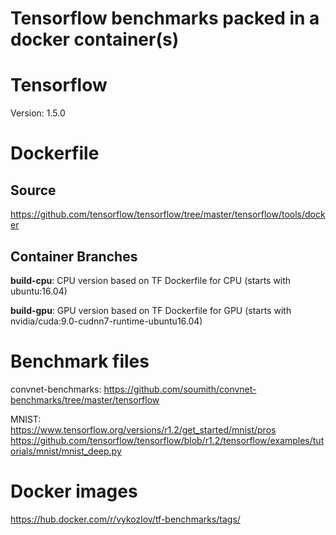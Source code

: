 Tensorflow benchmarks packed in a docker container(s)
====

# Tensorflow
Version: 1.5.0

# Dockerfile
## Source
https://github.com/tensorflow/tensorflow/tree/master/tensorflow/tools/docker

## Container Branches
**build-cpu**: CPU version based on TF Dockerfile for CPU (starts with ubuntu:16.04)

**build-gpu**: GPU version based on TF Dockerfile for GPU (starts with nvidia/cuda:9.0-cudnn7-runtime-ubuntu16.04)

# Benchmark files
convnet-benchmarks: https://github.com/soumith/convnet-benchmarks/tree/master/tensorflow

MNIST: <br>
https://www.tensorflow.org/versions/r1.2/get_started/mnist/pros<br>
https://github.com/tensorflow/tensorflow/blob/r1.2/tensorflow/examples/tutorials/mnist/mnist_deep.py

# Docker images
https://hub.docker.com/r/vykozlov/tf-benchmarks/tags/
